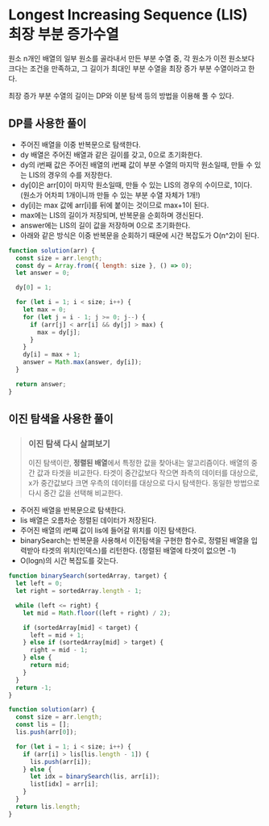 # Longest Increasing Sequence (LIS) 최장 부분 증가수열

원소 n개인 배열의 일부 원소를 골라내서 만든 부분 수열 중, 각 원소가 이전 원소보다 크다는 조건을 만족하고, 그 길이가 최대인 부분 수열을 최장 증가 부분 수열이라고 한다.

최장 증가 부분 수열의 길이는 DP와 이분 탐색 등의 방법을 이용해 풀 수 있다.

## DP를 사용한 풀이

- 주어진 배열을 이중 반복문으로 탐색한다.
- dy 배열은 주어진 배열과 같은 길이를 갖고, 0으로 초기화한다.
- dy의 i번째 값은 주어진 배열의 i번째 값이 부분 수열의 마지막 원소일때, 만들 수 있는 LIS의 경우의 수를 저장한다.
- dy[0]은 arr[0]이 마지막 원소일때, 만들 수 있는 LIS의 경우의 수이므로, 1이다. (원소가 어차피 1개이니까 만들 수 있는 부분 수열 자체가 1개!)
- dy[i]는 max 값에 arr[i]를 뒤에 붙이는 것이므로 max+1이 된다.
- max에는 LIS의 길이가 저장되며, 반복문을 순회하며 갱신된다.
- answer에는 LIS의 길이 값을 저장하며 0으로 초기화한다.
- 아래와 같은 방식은 이중 반복문을 순회하기 때문에 시간 복잡도가 O(n^2)이 된다.

```js
function solution(arr) {
  const size = arr.length;
  const dy = Array.from({ length: size }, () => 0);
  let answer = 0;

  dy[0] = 1;

  for (let i = 1; i < size; i++) {
    let max = 0;
    for (let j = i - 1; j >= 0; j--) {
      if (arr[j] < arr[i] && dy[j] > max) {
        max = dy[j];
      }
    }
    dy[i] = max + 1;
    answer = Math.max(answer, dy[i]);
  }

  return answer;
}
```

## 이진 탐색을 사용한 풀이

> ### 이진 탐색 다시 살펴보기
>
> 이진 탐색이란, <b>정렬된 배열</b>에서 특정한 값을 찾아내는 알고리즘이다. 배열의 중간 값과 타겟을 비교한다. 타겟이 중간값보다 작으면 좌측의 데이터를 대상으로, x가 중간값보다 크면 우측의 데이터를 대상으로 다시 탐색한다. 동일한 방법으로 다시 중간 값을 선택해 비교한다.

- 주어진 배열을 반복문으로 탐색한다.
- lis 배열은 오름차순 정렬된 데이터가 저장된다.
- 주어진 배열의 i번째 값이 lis에 들어갈 위치를 이진 탐색한다.
- binarySearch는 반복문을 사용해서 이진탐색을 구현한 함수로, 정렬된 배열을 입력받아 타겟의 위치(인덱스)를 리턴한다. (정렬된 배열에 타겟이 없으면 -1)
- O(logn)의 시간 복잡도를 갖는다.

```js
function binarySearch(sortedArray, target) {
  let left = 0;
  let right = sortedArray.length - 1;

  while (left <= right) {
    let mid = Math.floor((left + right) / 2);

    if (sortedArray[mid] < target) {
      left = mid + 1;
    } else if (sortedArray[mid] > target) {
      right = mid - 1;
    } else {
      return mid;
    }
  }
  return -1;
}

function solution(arr) {
  const size = arr.length;
  const lis = [];
  lis.push(arr[0]);

  for (let i = 1; i < size; i++) {
    if (arr[i] > lis[lis.length - 1]) {
      lis.push(arr[i]);
    } else {
      let idx = binarySearch(lis, arr[i]);
      list[idx] = arr[i];
    }
  }
  return lis.length;
}
```
